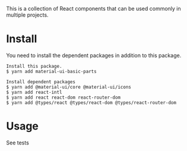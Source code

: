 This is a collection of React components that can be used commonly in multiple projects.

# Install
You need to install the dependent packages in addition to this package.
```
Install this package.
$ yarn add material-ui-basic-parts

Install dependent packages
$ yarn add @material-ui/core @material-ui/icons
$ yarn add react-intl
$ yarn add react react-dom react-router-dom
$ yarn add @types/react @types/react-dom @types/react-router-dom
```

# Usage
See tests
